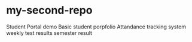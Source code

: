 # my-second-repo
Student Portal demo 
Basic student porpfolio
Attandance tracking system 
weekly test results 
semester result 
